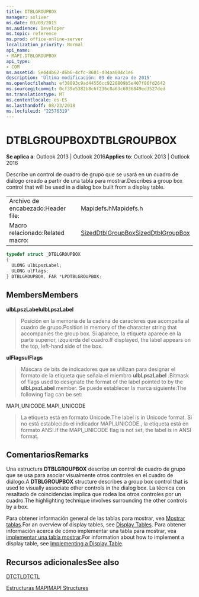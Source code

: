 ```yaml
---
title: DTBLGROUPBOX
manager: soliver
ms.date: 03/09/2015
ms.audience: Developer
ms.topic: reference
ms.prod: office-online-server
localization_priority: Normal
api_name:
- MAPI.DTBLGROUPBOX
api_type:
- COM
ms.assetid: 5e444b62-d6b6-4cfc-8601-d34aa004c1e6
description: 'Última modificación: 09 de marzo de 2015'
ms.openlocfilehash: ef38893c9ad44556cc9220809b5e407f86fd2642
ms.sourcegitcommit: 0cf39e5382b8c6f236c8a63c6036849ed3527ded
ms.translationtype: MT
ms.contentlocale: es-ES
ms.lasthandoff: 08/23/2018
ms.locfileid: "22576319"
---
```

# <a name="dtblgroupbox"></a><span data-ttu-id="1d9a9-103">DTBLGROUPBOX</span><span class="sxs-lookup"><span data-stu-id="1d9a9-103">DTBLGROUPBOX</span></span>

  
  
<span data-ttu-id="1d9a9-104">**Se aplica a**: Outlook 2013 | Outlook 2016</span><span class="sxs-lookup"><span data-stu-id="1d9a9-104">**Applies to**: Outlook 2013 | Outlook 2016</span></span> 
  
<span data-ttu-id="1d9a9-105">Describe un control de cuadro de grupo que se usará en un cuadro de diálogo creado a partir de una tabla para mostrar.</span><span class="sxs-lookup"><span data-stu-id="1d9a9-105">Describes a group box control that will be used in a dialog box built from a display table.</span></span>
  
|||
|:-----|:-----|
|<span data-ttu-id="1d9a9-106">Archivo de encabezado:</span><span class="sxs-lookup"><span data-stu-id="1d9a9-106">Header file:</span></span>  <br/> |<span data-ttu-id="1d9a9-107">Mapidefs.h</span><span class="sxs-lookup"><span data-stu-id="1d9a9-107">Mapidefs.h</span></span>  <br/> |
|<span data-ttu-id="1d9a9-108">Macro relacionado:</span><span class="sxs-lookup"><span data-stu-id="1d9a9-108">Related macro:</span></span>  <br/> |[<span data-ttu-id="1d9a9-109">SizedDtblGroupBox</span><span class="sxs-lookup"><span data-stu-id="1d9a9-109">SizedDtblGroupBox</span></span>](sizeddtblgroupbox.md) <br/> |
   
```cpp
typedef struct _DTBLGROUPBOX
{
  ULONG ulbLpszLabel;
  ULONG ulFlags;
} DTBLGROUPBOX, FAR *LPDTBLGROUPBOX;

```

## <a name="members"></a><span data-ttu-id="1d9a9-110">Members</span><span class="sxs-lookup"><span data-stu-id="1d9a9-110">Members</span></span>

 <span data-ttu-id="1d9a9-111">**ulbLpszLabel**</span><span class="sxs-lookup"><span data-stu-id="1d9a9-111">**ulbLpszLabel**</span></span>
  
> <span data-ttu-id="1d9a9-112">Posición en la memoria de la cadena de caracteres que acompaña al cuadro de grupo.</span><span class="sxs-lookup"><span data-stu-id="1d9a9-112">Position in memory of the character string that accompanies the group box.</span></span> <span data-ttu-id="1d9a9-113">Si aparece, la etiqueta aparece en la parte superior, izquierda del cuadro.</span><span class="sxs-lookup"><span data-stu-id="1d9a9-113">If displayed, the label appears on the top, left-hand side of the box.</span></span>
    
 <span data-ttu-id="1d9a9-114">**ulFlags**</span><span class="sxs-lookup"><span data-stu-id="1d9a9-114">**ulFlags**</span></span>
  
> <span data-ttu-id="1d9a9-115">Máscara de bits de indicadores que se utilizan para designar el formato de la etiqueta que señala el miembro **ulbLpszLabel** .</span><span class="sxs-lookup"><span data-stu-id="1d9a9-115">Bitmask of flags used to designate the format of the label pointed to by the **ulbLpszLabel** member.</span></span> <span data-ttu-id="1d9a9-116">Se puede establecer la marca siguiente:</span><span class="sxs-lookup"><span data-stu-id="1d9a9-116">The following flag can be set:</span></span> 
    
<span data-ttu-id="1d9a9-117">MAPI_UNICODE.</span><span class="sxs-lookup"><span data-stu-id="1d9a9-117">MAPI_UNICODE</span></span> 
  
> <span data-ttu-id="1d9a9-118">La etiqueta está en formato Unicode.</span><span class="sxs-lookup"><span data-stu-id="1d9a9-118">The label is in Unicode format.</span></span> <span data-ttu-id="1d9a9-119">Si no está establecido el indicador MAPI_UNICODE., la etiqueta está en formato ANSI.</span><span class="sxs-lookup"><span data-stu-id="1d9a9-119">If the MAPI_UNICODE flag is not set, the label is in ANSI format.</span></span>
    
## <a name="remarks"></a><span data-ttu-id="1d9a9-120">Comentarios</span><span class="sxs-lookup"><span data-stu-id="1d9a9-120">Remarks</span></span>

<span data-ttu-id="1d9a9-121">Una estructura **DTBLGROUPBOX** describe un control de cuadro de grupo que se usa para asociar visualmente otros controles en el cuadro de diálogo.</span><span class="sxs-lookup"><span data-stu-id="1d9a9-121">A **DTBLGROUPBOX** structure describes a group box control that is used to visually associate other controls in the dialog box.</span></span> <span data-ttu-id="1d9a9-122">La técnica con resaltado de coincidencias implica que rodea los otros controles por un cuadro.</span><span class="sxs-lookup"><span data-stu-id="1d9a9-122">The highlighting technique involves surrounding the other controls by a box.</span></span> 
  
<span data-ttu-id="1d9a9-123">Para obtener información general de las tablas para mostrar, vea [Mostrar tablas](display-tables.md).</span><span class="sxs-lookup"><span data-stu-id="1d9a9-123">For an overview of display tables, see [Display Tables](display-tables.md).</span></span> <span data-ttu-id="1d9a9-124">Para obtener información acerca de cómo implementar una tabla para mostrar, vea [implementar una tabla mostrar](display-table-implementation.md).</span><span class="sxs-lookup"><span data-stu-id="1d9a9-124">For information about how to implement a display table, see [Implementing a Display Table](display-table-implementation.md).</span></span>
  
## <a name="see-also"></a><span data-ttu-id="1d9a9-125">Recursos adicionales</span><span class="sxs-lookup"><span data-stu-id="1d9a9-125">See also</span></span>



[<span data-ttu-id="1d9a9-126">DTCTL</span><span class="sxs-lookup"><span data-stu-id="1d9a9-126">DTCTL</span></span>](dtctl.md)


[<span data-ttu-id="1d9a9-127">Estructuras MAPI</span><span class="sxs-lookup"><span data-stu-id="1d9a9-127">MAPI Structures</span></span>](mapi-structures.md)

